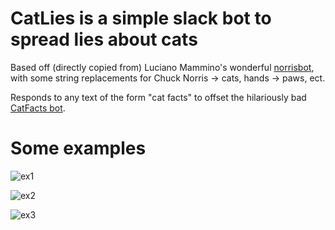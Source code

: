 # CatLies is a simple slack bot to spread lies about cats 

Based off (directly copied from) Luciano Mammino's wonderful [norrisbot](https://github.com/lmammino/norrisbot), with some string replacements for Chuck Norris -> cats, hands -> paws, ect.

Responds to any text of the form "cat facts" to offset the hilariously bad [CatFacts bot](https://slack.com/apps/A09K56QTC-catfacts).

# Some examples 

![ex1](https://cloud.githubusercontent.com/assets/1634686/17635088/79108b04-608a-11e6-97f5-0a85942dd285.jpg)

![ex2](https://cloud.githubusercontent.com/assets/1634686/17635090/7916977e-608a-11e6-986c-6e7874cf3646.jpg)

![ex3](https://cloud.githubusercontent.com/assets/1634686/17635089/7913f6e0-608a-11e6-81d9-e879ac868fa8.jpg)
